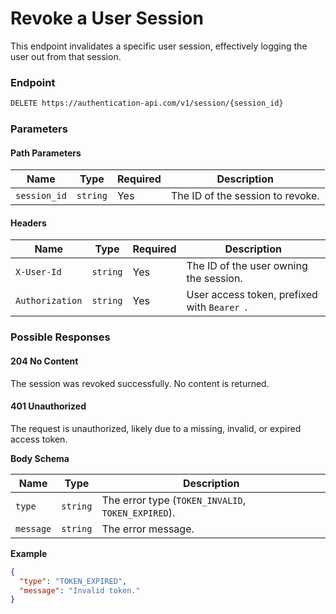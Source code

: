 # Revoke a User Session

This endpoint invalidates a specific user session, effectively logging the user out from that session.

### Endpoint

```bash
DELETE https://authentication-api.com/v1/session/{session_id}
```

### Parameters

<!-- tabs:start -->

#### **Path Parameters**

| Name         | Type     | Required | Description                      |
| ------------ | -------- | -------- | -------------------------------- |
| `session_id` | `string` | Yes      | The ID of the session to revoke. |

#### **Headers**

| Name            | Type     | Required | Description                                 |
| --------------- | -------- | -------- | ------------------------------------------- |
| `X-User-Id`     | `string` | Yes      | The ID of the user owning the session.      |
| `Authorization` | `string` | Yes      | User access token, prefixed with `Bearer `. |

<!-- tabs:end -->

### Possible Responses

<!-- tabs:start -->

#### **204 No Content**

The session was revoked successfully. No content is returned.

#### **401 Unauthorized**

The request is unauthorized, likely due to a missing, invalid, or expired access token.

**Body Schema**

| Name      | Type     | Description                                        |
| --------- | -------- | -------------------------------------------------- |
| `type`    | `string` | The error type (`TOKEN_INVALID`, `TOKEN_EXPIRED`). |
| `message` | `string` | The error message.                                 |

**Example**

```json
{
  "type": "TOKEN_EXPIRED",
  "message": "Invalid token."
}
```

<!-- tabs:end -->
